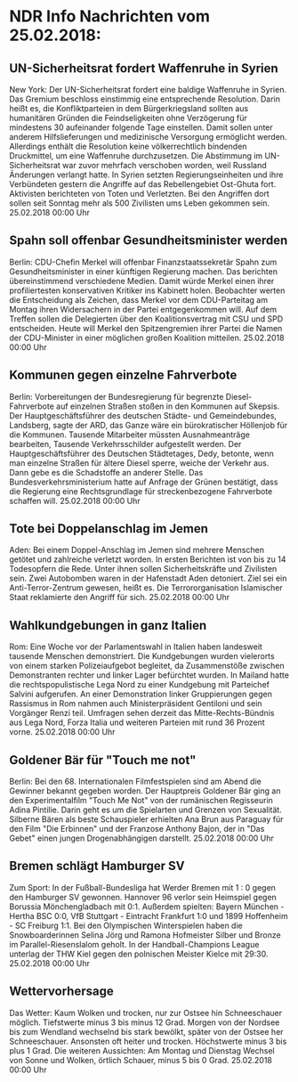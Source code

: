 # NDR Info Nachrichten vom 25.02.2018:


## UN-Sicherheitsrat fordert Waffenruhe in Syrien
New York:	Der UN-Sicherheitsrat fordert eine baldige Waffenruhe in Syrien. Das Gremium beschloss einstimmig eine entsprechende Resolution. Darin heißt es, die Konfliktparteien in dem Bürgerkriegsland sollten aus humanitären Gründen die Feindseligkeiten ohne Verzögerung für mindestens 30 aufeinander folgende Tage einstellen. Damit sollen unter anderem Hilfslieferungen und medizinische Versorgung ermöglicht werden. Allerdings enthält die Resolution keine völkerrechtlich bindenden Druckmittel, um eine Waffenruhe durchzusetzen. Die Abstimmung im UN-Sicherheitsrat war zuvor mehrfach verschoben worden, weil Russland Änderungen verlangt hatte. In Syrien setzten Regierungseinheiten und ihre Verbündeten gestern die Angriffe auf das Rebellengebiet Ost-Ghuta fort. Aktivisten berichteten von Toten und Verletzten. Bei den Angriffen dort sollen seit Sonntag mehr als 500 Zivilisten ums Leben gekommen sein. 25.02.2018 00:00 Uhr 

## Spahn soll offenbar Gesundheitsminister werden
Berlin:	CDU-Chefin Merkel will offenbar Finanzstaatssekretär Spahn zum Gesundheitsminister in einer künftigen Regierung machen. Das berichten übereinstimmend verschiedene Medien. Damit würde Merkel einen ihrer profiliertesten konservativen Kritiker ins Kabinett holen. Beobachter werten die Entscheidung als Zeichen, dass Merkel vor dem CDU-Parteitag am Montag ihren Widersachern in der Partei entgegenkommen will. Auf dem Treffen sollen die Delegierten über den Koalitionsvertrag mit CSU und SPD entscheiden. Heute will Merkel den Spitzengremien ihrer Partei die Namen der CDU-Minister in einer möglichen großen Koalition mitteilen. 25.02.2018 00:00 Uhr 

## Kommunen gegen einzelne Fahrverbote
Berlin: Vorbereitungen der Bundesregierung für begrenzte Diesel-Fahrverbote auf einzelnen Straßen stoßen in den Kommunen auf Skepsis. Der Hauptgeschäftsführer des deutschen Städte- und Gemeindebundes, Landsberg, sagte der ARD, das Ganze wäre ein bürokratischer Höllenjob für die Kommunen. Tausende Mitarbeiter müssten Ausnahmeanträge bearbeiten, Tausende Verkehrsschilder aufgestellt werden. Der Hauptgeschäftsführer des
Deutschen Städtetages, Dedy, betonte, wenn man einzelne Straßen für ältere Diesel sperre, weiche der Verkehr aus. Dann gebe es die Schadstoffe an anderer Stelle. Das Bundesverkehrsministerium hatte auf Anfrage der Grünen bestätigt, dass die Regierung eine Rechtsgrundlage für streckenbezogene Fahrverbote  schaffen will. 25.02.2018 00:00 Uhr 

## Tote bei Doppelanschlag im Jemen
Aden: Bei einem Doppel-Anschlag im Jemen sind mehrere Menschen getötet und zahlreiche verletzt worden. In ersten Berichten ist von bis zu 14 Todesopfern die Rede. Unter ihnen sollen Sicherheitskräfte und Zivilisten sein. Zwei Autobomben waren in der Hafenstadt Aden detoniert. Ziel sei ein Anti-Terror-Zentrum gewesen, heißt es. Die Terrororganisation Islamischer Staat reklamierte den Angriff für sich. 25.02.2018 00:00 Uhr 

## Wahlkundgebungen in ganz Italien
Rom: 	Eine Woche vor der Parlamentswahl in Italien haben landesweit tausende Menschen demonstriert. Die Kundgebungen wurden vielerorts von einem starken Polizeiaufgebot begleitet, da Zusammenstöße zwischen Demonstranten rechter und linker Lager befürchtet wurden. In Mailand hatte die rechtspopulistische Lega Nord zu einer Kundgebung mit Parteichef Salvini aufgerufen. An einer Demonstration linker Gruppierungen gegen Rassismus in Rom nahmen auch Ministerpräsident Gentiloni und sein Vorgänger Renzi teil. Umfragen sehen derzeit das Mitte-Rechts-Bündnis aus Lega Nord, Forza Italia und weiteren Parteien mit rund 36 Prozent vorne. 25.02.2018 00:00 Uhr 

## Goldener Bär für "Touch me not"
Berlin: Bei den 68. Internationalen Filmfestspielen sind am Abend die Gewinner bekannt gegeben worden. Der Hauptpreis Goldener Bär ging an den Experimentalfilm "Touch Me Not" von der rumänischen Regisseurin Adina Pintilie. Darin geht es um die Spielarten und Grenzen von Sexualität. Silberne Bären als beste Schauspieler erhielten Ana Brun aus Paraguay für den Film "Die Erbinnen" und der Franzose Anthony Bajon, der in "Das Gebet" einen jungen Drogenabhängigen darstellt. 25.02.2018 00:00 Uhr 

## Bremen schlägt Hamburger SV
Zum Sport: In der Fußball-Bundesliga hat Werder Bremen mit 1 : 0 gegen den Hamburger SV gewonnen. Hannover 96 verlor sein Heimspiel gegen Borussia Mönchengladbach mit 0:1.
Außerdem spielten: Bayern München - Hertha BSC  0:0, VfB Stuttgart - Eintracht Frankfurt 1:0  und
1899 Hoffenheim - SC Freiburg  1:1. Bei den Olympischen Winterspielen haben die Snowboarderinnen Selina Jörg und Ramona Hofmeister Silber und Bronze im Parallel-Riesenslalom geholt. In der Handball-Champions League unterlag der THW Kiel gegen den polnischen Meister Kielce mit 29:30. 25.02.2018 00:00 Uhr 

## Wettervorhersage
Das Wetter:
Kaum Wolken und trocken, nur zur Ostsee hin Schneeschauer möglich. Tiefstwerte minus 3 bis minus 12 Grad. Morgen von der Nordsee bis zum Wendland wechselnd bis stark bewölkt, später von der Ostsee her Schneeschauer. Ansonsten oft heiter und trocken. Höchstwerte minus 3 bis plus 1 Grad. Die weiteren Aussichten: Am Montag und Dienstag Wechsel von Sonne und Wolken, örtlich Schauer, minus 5 bis 0 Grad. 25.02.2018 00:00 Uhr 
